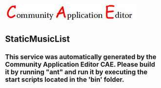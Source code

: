 ![CAE](https://github.com/CAE-Community-Application-Editor/application-108/blob/master/microservice-111/img/logo.png)  

StaticMusicList
===================


This service was automatically generated by the Community Application Editor CAE. Please build it by running "ant" and run it by executing the start scripts located in the 'bin' folder.
---------------
